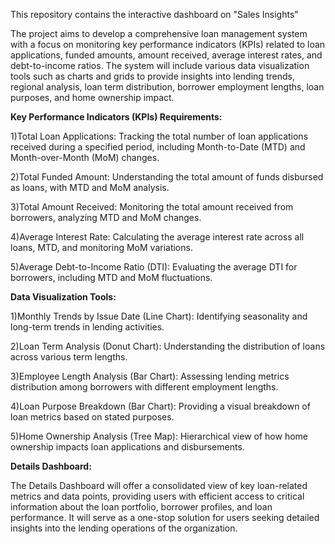 This repository contains the interactive dashboard on "Sales Insights" 

The project aims to develop a comprehensive loan management system with a focus on monitoring key performance indicators (KPIs) related to loan applications, funded amounts, amount received, average interest rates, and debt-to-income ratios. The system will include various data visualization tools such as charts and grids to provide insights into lending trends, regional analysis, loan term distribution, borrower employment lengths, loan purposes, and home ownership impact.

**Key Performance Indicators (KPIs) Requirements:**

1)Total Loan Applications: Tracking the total number of loan applications received during a specified period, including Month-to-Date (MTD) and Month-over-Month (MoM) changes.

2)Total Funded Amount: Understanding the total amount of funds disbursed as loans, with MTD and MoM analysis.

3)Total Amount Received: Monitoring the total amount received from borrowers, analyzing MTD and MoM changes.

4)Average Interest Rate: Calculating the average interest rate across all loans, MTD, and monitoring MoM variations.

5)Average Debt-to-Income Ratio (DTI): Evaluating the average DTI for borrowers, including MTD and MoM fluctuations.


**Data Visualization Tools:**

1)Monthly Trends by Issue Date (Line Chart): Identifying seasonality and long-term trends in lending activities.

2)Loan Term Analysis (Donut Chart): Understanding the distribution of loans across various term lengths.

3)Employee Length Analysis (Bar Chart): Assessing lending metrics distribution among borrowers with different employment lengths.

4)Loan Purpose Breakdown (Bar Chart): Providing a visual breakdown of loan metrics based on stated purposes.

5)Home Ownership Analysis (Tree Map): Hierarchical view of how home ownership impacts loan applications and disbursements.

**Details Dashboard:**


The Details Dashboard will offer a consolidated view of key loan-related metrics and data points, providing users with efficient access to critical information about the loan portfolio, borrower profiles, and loan performance. It will serve as a one-stop solution for users seeking detailed insights into the lending operations of the organization.



